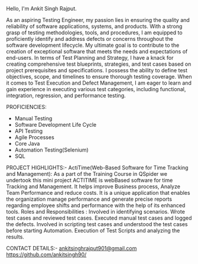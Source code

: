 Hello, I'm Ankit Singh Rajput.

As an aspiring Testing Engineer, my passion lies in ensuring the quality and reliability of software applications, systems, and products. With a strong grasp of testing methodologies, tools, and procedures, I am equipped to proficiently identify and address defects or concerns throughout the software development lifecycle. My ultimate goal is to contribute to the creation of exceptional software that meets the needs and expectations of end-users. In terms of Test Planning and Strategy, I have a knack for creating comprehensive test blueprints, strategies, and test cases based on project prerequisites and specifications. I possess the ability to define test objectives, scope, and timelines to ensure thorough testing coverage. When it comes to Test Execution and Defect Management, I am eager to learn and gain experience in executing various test categories, including functional, integration, regression, and performance testing.

PROFICIENCIES:

- Manual Testing
- Software Development Life Cycle
- API Testing
- Agile Processes
- Core Java
- Automation Testing(Selenium)
- SQL

PROJECT HIGHLIGHTS:-
ActiTime(Web-Based Software for Time Tracking and Management):
As a part of the Training Course in QSpider we undertook this mini project ACTITIME is webBased software for time Tracking and Management.
It helps improve Business process, Analyze Team Performance and reduce costs. It is a unique application that enables the organization
manage performance and generate precise reports regarding employee shifts and performance with the help of its enhanced tools. 
Roles and Responsibilities :
Involved in identifying scenarios. 
Wrote test cases and reviewed test cases. Executed manual test cases and logged the defects.
Involved in scripting test cases and understood the test cases before starting Automation.
Execution of Test Scripts and analyzing the results.

CONTACT DETAILS:-
ankitsinghrajput901@gmail.com
https://github.com/ankitsingh90/



